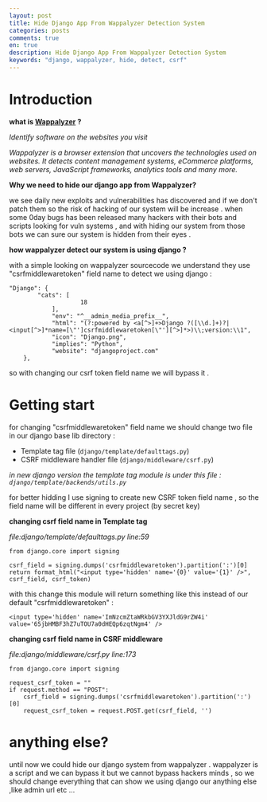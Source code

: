 ```yaml
---
layout: post
title: Hide Django App From Wappalyzer Detection System
categories: posts
comments: true
en: true
description: Hide Django App From Wappalyzer Detection System
keywords: "django, wappalyzer, hide, detect, csrf"
---
```



# Introduction


__what is [Wappalyzer](https://wappalyzer.com/) ?__


_Identify software on the websites you visit_

_Wappalyzer is a browser extension that uncovers the technologies used on websites. It detects content management systems, eCommerce platforms, web servers, JavaScript frameworks, analytics tools and many more._


__Why we need to hide our django app from Wappalyzer?__

we see daily new exploits and vulnerabilities has discovered and if we don't patch them so the risk of hacking of our system will be increase .
when some 0day bugs has been released many hackers with their bots and scripts looking for vuln systems , and with hiding our system from those bots we can sure our system is hidden from their eyes .

__how wappalyzer detect our system is using django ?__

with a simple looking on wappalyzer sourcecode we understand they use "csrfmiddlewaretoken" field name to detect we using django :

```
"Django": {
        "cats": [
                    18
            ],
            "env": "^__admin_media_prefix__",
            "html": "(?:powered by <a[^>]+>Django ?([\\d.]+)?|<input[^>]*name=[\"']csrfmiddlewaretoken[\"'][^>]*>)\\;version:\\1",
            "icon": "Django.png",
            "implies": "Python",
            "website": "djangoproject.com"
    },
```


so with changing our csrf token field name we will bypass it .

# Getting start

for changing "csrfmiddlewaretoken" field name we should change two file in our django base lib directory :

* Template tag file  (`django/template/defaulttags.py`)
* CSRF middleware handler file (`django/middleware/csrf.py`)

_in new django version the template tag module is under this file : `django/template/backends/utils.py`_

for better hidding I use signing to create new CSRF token field name , so the field name will be different in every project (by secret key)

__changing csrf field name in Template tag__

_file:django/template/defaulttags.py_
_line:59_

```
from django.core import signing
```

```
csrf_field = signing.dumps('csrfmiddlewaretoken').partition(':')[0]
return format_html("<input type='hidden' name='{0}' value='{1}' />", csrf_field, csrf_token)
```

with this change this module will return something like this instead of our default "csrfmiddlewaretoken"  :

```
<input type='hidden' name='ImNzcmZtaWRkbGV3YXJldG9rZW4i' value='65jbHMBF3hZ7uTOU7a0dHEQp6zqtNgm4' />
```

__changing csrf field name in CSRF middleware__

_file:django/middleware/csrf.py_
_line:173_

```
from django.core import signing
```

```
request_csrf_token = ""
if request.method == "POST":
    csrf_field = signing.dumps('csrfmiddlewaretoken').partition(':')[0]
    request_csrf_token = request.POST.get(csrf_field, '')
```


# anything else?

until now we could hide our django system from wappalyzer .
wappalyzer is a script and we can bypass it but we cannot bypass hackers minds , so we should change everything that can show we using django our anything else ,like admin url etc ...



